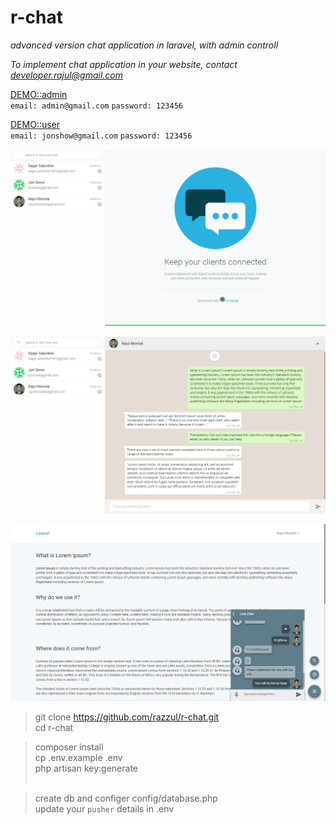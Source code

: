 # r-chat

_advanced version chat application in laravel, with admin controll_

*To implement chat application in your website, contact developer.rajul@gmail.com*

[DEMO::admin](http://eternalsolutions.in/admin) <br>
`email: admin@gmail.com`
`password: 123456`

[DEMO::user](http://eternalsolutions.in/guest) <br>
`email: jonshow@gmail.com`
`password: 123456`

<p align="center">
  <img src="https://raw.githubusercontent.com/razzul/r-chat/master/screenshots/dashboard.png">
</p>
<p align="center">
  <img src="https://raw.githubusercontent.com/razzul/r-chat/master/screenshots/chat.png">
</p>
<p align="center">
  <img src="https://raw.githubusercontent.com/razzul/r-chat/master/screenshots/user.png">
</p>

> git clone https://github.com/razzul/r-chat.git <br>
> cd r-chat

> composer install <br>
> cp .env.example .env <br>
> php artisan key:generate <br><br>

> create db and configer config/database.php <br>
> update your `pusher` details in .env <br>
